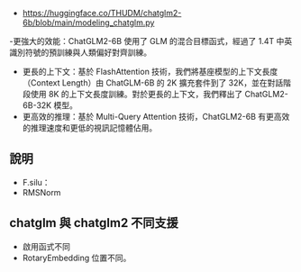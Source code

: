 


- https://huggingface.co/THUDM/chatglm2-6b/blob/main/modeling_chatglm.py


-更強大的效能：ChatGLM2-6B 使用了 GLM 的混合目標函式，經過了 1.4T 中英識別符號的預訓練與人類偏好對齊訓練。
- 更長的上下文：基於 FlashAttention 技術，我們將基座模型的上下文長度（Context Length）由 ChatGLM-6B 的 2K 擴充套件到了 32K，並在對話階段使用 8K 的上下文長度訓練。對於更長的上下文，我們釋出了 ChatGLM2-6B-32K 模型。
- 更高效的推理：基於 Multi-Query Attention 技術，ChatGLM2-6B 有更高效的推理速度和更低的視訊記憶體佔用。








## 說明


- F.silu：
- RMSNorm





## chatglm 與 chatglm2 不同支援


- 啟用函式不同
- RotaryEmbedding 位置不同。